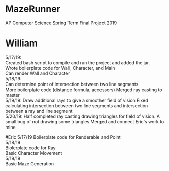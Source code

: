 # MazeRunner
AP Computer Science Spring Term Final Project 2019

# William  
5/17/19:  
Created bash script to compile and run the project and added the jar.  
Wrote boilerplate code for Wall, Character, and Main  
Can render Wall and Character  
5/18/19:  
Can determine point of intersection between two line segments  
More boilerplate code (distance formula, accessors)
Merged ray casting to master  
5/19/19:
Draw additional rays to give a smoother field of vision
Fixed calculating intersection between two line segments and intersection between a ray and line segment  
5/20/19:
Half completed ray casting drawing triangles for field of vision. A small bug of not drawing some triangles
Merged and connect Eric's work to mine

#Eric
5/17/19
Boilerplate code for Renderable and Point  
5/18/19  
Biolerplate code for Ray  
Basic Character Movement  
5/19/19  
Basic Maze Generation  
